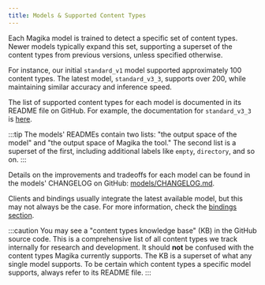 ```yaml
---
title: Models & Supported Content Types
---
```


Each Magika model is trained to detect a specific set of content types. Newer models typically expand this set, supporting a superset of the content types from previous versions, unless specified otherwise.

For instance, our initial `standard_v1` model supported approximately 100 content types. The latest model, `standard_v3_3`, supports over 200, while maintaining similar accuracy and inference speed.

The list of supported content types for each model is documented in its README file on GitHub. For example, the documentation for `standard_v3_3` is [here](https://github.com/google/magika/blob/main/assets/models/standard_v3_3/README.md#list-of-possible-models-outputs).

:::tip
The models' READMEs contain two lists: "the output space of the model" and "the output space of Magika the tool." The second list is a superset of the first, including additional labels like `empty`, `directory`, and so on.
:::

Details on the improvements and tradeoffs for each model can be found in the models' CHANGELOG on GitHub: [models/CHANGELOG.md](https://github.com/google/magika/blob/main/assets/models/CHANGELOG.md).

Clients and bindings usually integrate the latest available model, but this may not always be the case. For more information, check the [bindings section](/magika/cli-and-bindings/overview).

:::caution
You may see a "content types knowledge base" (KB) in the GitHub source code. This is a comprehensive list of all content types we track internally for research and development. It should **not** be confused with the content types Magika currently supports. The KB is a superset of what any single model supports. To be certain which content types a specific model supports, always refer to its README file.
:::
